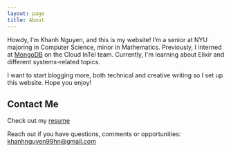 ```yaml
---
layout: page
title: About
---
```



Howdy, I’m Khanh Nguyen, and this is my website! I’m a senior at NYU majoring in Computer Science, minor in Mathematics. Previously, I interned at [MongoDB](mongodb.com/) on the Cloud InTel team. Currently, I'm learning about Elixir and different systems-related topics.

I want to start blogging more, both technical and creative writing so I set up this website. Hope you enjoy!

## Contact Me

Check out my [resume](assets/resume.pdf)

Reach out if you have questions, comments or opportunities: [khanhnguyen99hn@gmail.com]()
